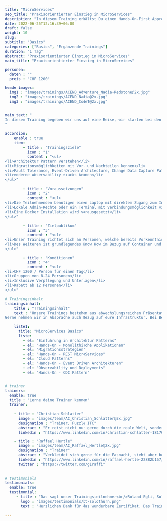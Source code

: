 ```yaml
---
title: "MicroServices"
seo_title: "Praxisorientierter Einstieg in MicroServices"
description: "In diesem Training erhältst Du einen Hands-On-First Approach für dein Einstieg und Ueberblick in die Welt der MicroServices."
date: 2022-06-25T12:16:39+06:00
draft: false
weight: 10
slug: 
subtitle: "Basics"
categories: ["Basics", "Ergänzende Trainings"]
duration: "1 Tag"
abstract: "Praxisorientierter Einstieg in MicroServices"
main_title: "Praxisorientierter Einstieg in MicroServices"

personen: 
  daten : ""
  preis : "CHF 1200"

headerimages:
  img1 : "images/trainings/ACEND_Adventure_Nadia-Redstone@2x.jpg"
  img2 : "images/trainings/ACEND_Nadia@2x.jpg"
  img3 : "images/trainings/ACEND_CodeT@2x.jpg"
  

main_text: "
In diesem Training begeben wir uns auf eine Reise, wir starten bei den monolithischen Architekturen und tauchen gemeinsam ein in die Welt der MicroServices. Mit einem Hands-On-First Approach werden diverse Herangehensweisen mitsamt ihren Opportunitäten, Gefahren und auch Best Practices aufgezeigt. Nach der Reise sind für uns alle Begriffe wie MicroServices, Event-Driven Architectures, Observability, Fault Tolerance etc. keine Fremdwörter mehr!
"

accordion:
    enable : true
    item:
        - title : "Trainingsziele"
          icon : "1"
          content : "<ul>
<li>Architektur Pattern verstehen</li>
<li>Migrationsmöglichkeiten mit Vor- und Nachteilen kennen</li>
<li>Fault Tolerance, Event-Driven Architecture, Change Data Capture Pattern kennenlernen und verstehen</li>
<li>Moderne Observability Stacks kennen</li>
</ul>"
 
        - title : "Voraussetzungen"
          icon : "2"
          content : "<ul>
<li>Die Teilnehmenden benötigen einen Laptop mit direktem Zugang zum Internet</li>
<li>Lokale Admin-Rechte oder ein Terminal mit Verbindungsmöglichkeit via SSH sind zusätzlich nötig</li>
<li>Eine Docker Installation wird vorausgesetzt</li>
</ul>"

        - title : "Zielpublikum"
          icon : "3"
          content : "<ul>
<li>Unser Training richtet sich an Personen, welche bereits Vorkenntnisse im Bereich der Java Softwareentwicklung und Architektur besitzen</li>
<li>Des Weiteren ist grundlegendes Know How im Bezug auf Container und Container Plattformen von Vorteil</li>
</ul>"

        - title : "Konditionen"
          icon : "4"
          content : "<ul>
<li>CHF 1200 / Person für einen Tag</li>
<li>Gruppen von 8–24 Personen</li>
<li>Inklusive Verpflegung und Unterlagen</li>
<li>Rabatt ab 12 Personen</li>
</ul>"

# Trainingsinhalt
trainingsinhalt: 
    title : "Trainingsinhalt"
    text : "Unsere Trainings bestehen aus abwechslungsreichen Präsentationen und hands-on Labs, um deren Inhalt auf spannende Art und Weise zu uebermitteln.<br/>
Gerne nehmen wir in Absprache auch Bezug auf eure Infrastruktur. Bei Bedarf für weitere Inhalte können wir auf euren Wunsch hin Anpassungen vornehmen."

    liste1:
      title: "MicroServices Basics"
      liste:
        - el: "Einführung in Architektur Patterns"
        - el: "Hands-On - Monolithische Applikationen"
        - el: "Migrationsstrategien"
        - el: "Hands-On - REST MicroServices"
        - el: "Cloud Patterns"
        - el: "Hands-On - Event Driven Architekturen"
        - el: "Observability und Deployments"
        - el: "Hands-On - CDC Pattern"


# trainer
trainers:
  enable: true
  title : "Lerne deine Trainer kennen"
  trainer:
  
    - title : "Christian Schlatter"
      image : "images/team/AC_Christian_Schlatter@2x.jpg"
      designation : "Trainer, Puzzle ITC"
      abstract : "Er reist nicht nur gerne durch die reale Welt, sondern entdeckt auch in der Cloud Native Landscape neue Orte"
      linkedin : "https://www.linkedin.com/in/christian-schlatter-18170a1a2/"

    - title : "Raffael Hertle"
      image : "images/team/AC_Raffael_Hertle@2x.jpg"
      designation : "Trainer"
      abstract : "Verkleidet sich gerne für die Fasnacht, sieht aber bei den Cloud Native Technologien gerne hinter die Masken"
      linkedin : "https://www.linkedin.com/in/raffael-hertle-22882b157/"
      twitter : "https://twitter.com/g1raffi"
      
      
# testimonials
testimonials:
  enable: true
  testimonial:
     - title : "Das sagt unser Trainingsteilnehmer<br/>Roland Egli, Solothurn"
       logo : "images/testimonials/kt-solothurn.png"
       text : "Herzlichen Dank für das wunderbare Zertifikat. Das Training war sehr lernreich und der Austausch mit den anderen Trainees empfand ich als sehr wertvoll. Toll organisiert."
      
---
```

